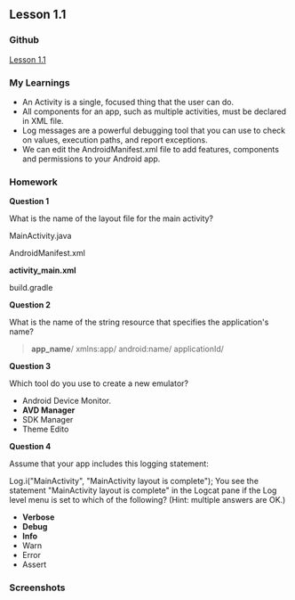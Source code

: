 
## Lesson 1.1

### Github
[Lesson 1.1](https://github.com/apeksha20/CS5520MobileApplicationDevelopment/tree/main/Lesson1_1)

### My Learnings
* An Activity is a single, focused thing that the user can do.
* All components for an app, such as multiple activities, must be declared in XML file.
* Log messages are a powerful debugging tool that you can use to check on values, execution paths, and report exceptions.
* We can edit the AndroidManifest.xml file to add features, components and permissions to your Android app.


### Homework

**Question 1**

What is the name of the layout file for the main activity?

MainActivity.java

AndroidManifest.xml

**activity_main.xml**

build.gradle


**Question 2**

What is the name of the string resource that specifies the application's name?  

>**app_name**/
xmlns:app/
android:name/
applicationId/

**Question 3**

Which tool do you use to create a new emulator?  

* Android Device Monitor. 
* **AVD Manager**
* SDK Manager 
* Theme Edito

**Question 4**

Assume that your app includes this logging statement:  

Log.i("MainActivity", "MainActivity layout is complete");
You see the statement "MainActivity layout is complete" in the Logcat pane if the Log level menu is set to which of the following? (Hint: multiple answers are OK.)

* **Verbose**
* **Debug** 
* **Info** 
* Warn
* Error
* Assert

### Screenshots
